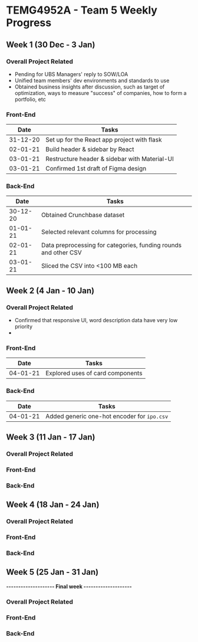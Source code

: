 # TEMG4952A - Team 5 Weekly Progress

## Week 1 (30 Dec - 3 Jan)

### Overall Project Related
* Pending for UBS Managers' reply to SOW/LOA
* Unified team members' dev environments and standards to use
* Obtained business insights after discussion, such as target of optimization, ways to measure "success" of companies, how to form a portfolio, etc

### Front-End
| Date     | Tasks                                         |
|----------|-----------------------------------------------|
| 31-12-20 | Set up for the React app project with flask   |
| 02-01-21 | Build header & sidebar by React               |
| 03-01-21 | Restructure header & sidebar with Material-UI |
| 03-01-21 | Confirmed 1st draft of Figma design           |

### Back-End
| Date     | Tasks                                    |
|----------|------------------------------------------|
| 30-12-20 | Obtained Crunchbase dataset              |
| 01-01-21 | Selected relevant columns for processing |
| 02-01-21 | Data preprocessing for categories, funding rounds and other CSV |
| 03-01-21 | Sliced the CSV into <100 MB each         |

## Week 2 (4 Jan - 10 Jan)
### Overall Project Related
* Confirmed that responsive UI, word description data have very low priority
* 
### Front-End
| Date     | Tasks                            |
|----------|----------------------------------|
| 04-01-21 | Explored uses of card components |
### Back-End
| Date     | Tasks                                       |
|----------|---------------------------------------------|
| 04-01-21 | Added generic one-hot encoder for `ipo.csv` |

## Week 3 (11 Jan - 17 Jan)
### Overall Project Related
### Front-End
### Back-End

## Week 4 (18 Jan - 24 Jan)
### Overall Project Related
### Front-End
### Back-End

## Week 5 (25 Jan - 31 Jan)
**--------------------    Final week    --------------------**
### Overall Project Related
### Front-End
### Back-End